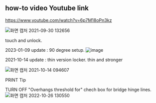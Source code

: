 how-to video Youtube link
-------------------
https://www.youtube.com/watch?v=6p7M18oPn3kz


![화면 캡처 2021-09-30 132656](https://user-images.githubusercontent.com/16078263/135387294-f9d789fb-eaf6-4ebb-84fc-a5b795306cb7.png)

touch and unlock.

2023-01-09 update : 90 degree setup.
![image](https://user-images.githubusercontent.com/16078263/211242494-af2e6ea3-acd7-4703-b146-744133d81774.png)


2021-10-14 update : thin version locker. thin and stronger

![화면 캡처 2021-10-14 094607](https://user-images.githubusercontent.com/16078263/137231904-37d4ff4b-6b61-47f2-b40c-060548ce1173.png)

PRINT Tip

TURN OFF "Overhangs threshold for" chech box
for bridge hinge lines.
![화면 캡처 2022-10-26 130550](https://user-images.githubusercontent.com/16078263/197932237-0a1b09b2-02cc-46dd-b91f-bb784f744bc7.png)
